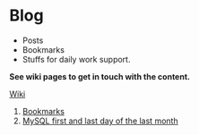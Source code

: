 # Blog
* Posts
* Bookmarks
* Stuffs for daily work support.   

**See wiki pages to get in touch with the content.**

[Wiki](https://github.com/franciscomoura/daily-work/wiki)
1.   [Bookmarks](https://github.com/franciscomoura/daily-work/wiki/Bookmarks)   
2.   [MySQL first and last day of the last month](https://github.com/franciscomoura/daily-work/wiki/MySQL-first-and-last-day-of-the-last-month)

